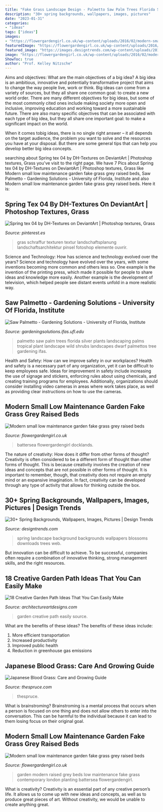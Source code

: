 ```yaml
---
title: "Fake Grass Landscape Design - Palmetto Saw Palm Trees Florida Silver Plants Landscaping Palms Tropical Plant Landscape Wild Shrubs Landscapes Dwarf Palmettos Tree Gardening Ifas"
description: "30+ spring backgrounds, wallpapers, images, pictures"
date: "2023-01-31"
categories:
- "ideas"
tags: ["ideas"]
images:
- "https://flowergardengirl.co.uk/wp-content/uploads/2016/02/modern-small-low-maintenance-garden-fake-grass-grey-raised-beds-contemporary-planting-fulham-london-1024x576.jpg"
featuredImage: "https://flowergardengirl.co.uk/wp-content/uploads/2016/02/modern-small-low-maintenance-garden-fake-grass-grey-raised-beds-contemporary-planting-fulham-london-1024x576.jpg"
featured_image: "https://images.designtrends.com/wp-content/uploads/2016/01/06094121/Spring-Landscape-Background1.jpg"
image: "https://flowergardengirl.co.uk/wp-content/uploads/2016/02/modern-small-low-maintenance-garden-fake-grass-grey-raised-beds-contemporary-planting-docklands-london.jpg"
ShowToc: true
author: "Prof. Kelley Nitzsche"
---
```



Aims and objectives: What are the main objectives of a big idea?
A big idea is an ambitious, innovative and potentially transformative project that aims to change the way people live, work or think. Big ideas can come from a variety of sources, but they all share one common goal: to create a new world order.
There are many different objectives for big ideas, but some of the most commonly cited ones include making society more open and inclusive, improving education and working toward a more sustainable future. There are also many specific objectives that can be associated with each type of big idea, but they all share one important goal: to make a significant impact on the world.



When it comes tobig ideas, there is no single right answer – it all depends on the target audience, the problem you want to solve and the resources you have at your disposal. But there are some general tips that can help you develop better big idea concepts.

	

		
searching about Spring tex 04 by DH-Textures on DeviantArt | Photoshop textures, Grass you've visit to the right page. We have 7 Pics about Spring tex 04 by DH-Textures on DeviantArt | Photoshop textures, Grass like Modern small low maintenance garden fake grass grey raised beds, Saw Palmetto - Gardening Solutions - University of Florida, Institute and also Modern small low maintenance garden fake grass grey raised beds. Here it is:
		
    
## Spring Tex 04 By DH-Textures On DeviantArt | Photoshop Textures, Grass

<img loading=lazy src="https://i.pinimg.com/736x/55/4e/3a/554e3ab1bb4a58ed1894d0d75f18ffba--grass-texture-architecture-grass-texture-photoshop.jpg" onerror="this.onerror=null;this.src='https://tse4.mm.bing.net/th?id=OIP.fzdkdQBu25wdvEy9FxiLFwHaJ4&amp;pid=15.1';" alt="Spring tex 04 by DH-Textures on DeviantArt | Photoshop textures, Grass">

_Source: pinterest.es_

>gras schraffur texturen textur landschaftsplanung landschaftsarchitektur pinsel fotoshop elemente ouvrir. 

	

Science and Technology: How has science and technology evolved over the years?
Science and technology have evolved over the years, with some inventions becoming more common and others less so. One example is the invention of the printing press, which made it possible for people to share ideas and knowledge more easily. Another example is the development of television, which helped people see distant events unfold in a more realistic way.

    
## Saw Palmetto - Gardening Solutions - University Of Florida, Institute

<img loading=lazy src="https://gardeningsolutions.ifas.ufl.edu/images/plants/palms/saw_palmetto_silver.jpg" onerror="this.onerror=null;this.src='https://tse1.mm.bing.net/th?id=OIP.gHzbiRpxRvdRwE7INzkLIgAAAA&amp;pid=15.1';" alt="Saw Palmetto - Gardening Solutions - University of Florida, Institute">

_Source: gardeningsolutions.ifas.ufl.edu_

>palmetto saw palm trees florida silver plants landscaping palms tropical plant landscape wild shrubs landscapes dwarf palmettos tree gardening ifas. 

	

Health and Safety: How can we improve safety in our workplaces?
Health and safety is a necessary part of any organization, yet it can be difficult to keep employees safe. Ideas for improvement in safety include increasing the use of signage and stickers, enforcing rules about using chemicals, and creating training programs for employees. Additionally, organizations should consider installing video cameras in areas where work takes place, as well as providing clear instructions on how to use the cameras.

    
## Modern Small Low Maintenance Garden Fake Grass Grey Raised Beds

<img loading=lazy src="https://flowergardengirl.co.uk/wp-content/uploads/2016/02/modern-small-low-maintenance-garden-fake-grass-grey-raised-beds-contemporary-planting-docklands-london.jpg" onerror="this.onerror=null;this.src='https://tse4.mm.bing.net/th?id=OIP.gFooUL6GZNnQqANphYEjNwHaEK&amp;pid=15.1';" alt="Modern small low maintenance garden fake grass grey raised beds">

_Source: flowergardengirl.co.uk_

>battersea flowergardengirl docklands. 

	

The nature of creativity: How does it differ from other forms of thought?
Creativity is often considered to be a different form of thought than other forms of thought. This is because creativity involves the creation of new ideas and concepts that are not possible in other forms of thought. It is important to remember, though, that creativity does not require an empty mind or an expansive imagination. In fact, creativity can be developed through any type of activity that allows for thinking outside the box.

    
## 30+ Spring Backgrounds, Wallpapers, Images, Pictures | Design Trends

<img loading=lazy src="https://images.designtrends.com/wp-content/uploads/2016/01/06094121/Spring-Landscape-Background1.jpg" onerror="this.onerror=null;this.src='https://tse1.mm.bing.net/th?id=OIP.o7N6ZxVke7CphwB_phXwNgHaE7&amp;pid=15.1';" alt="30+ Spring Backgrounds, Wallpapers, Images, Pictures | Design Trends">

_Source: designtrends.com_

>spring landscape background backgrounds wallpapers blossoms downloads trees web. 

	

But innovation can be difficult to achieve. To be successful, companies often require a combination of innovative thinking, strong management skills, and the right resources.

    
## 18 Creative Garden Path Ideas That You Can Easily Make

<img loading=lazy src="https://www.architectureartdesigns.com/wp-content/uploads/2016/05/10-25.jpg" onerror="this.onerror=null;this.src='https://tse3.mm.bing.net/th?id=OIP.Guv4_bAh_4Te5ZQBUSm1bQAAAA&amp;pid=15.1';" alt="18 Creative Garden Path Ideas That You Can Easily Make">

_Source: architectureartdesigns.com_

>garden creative path easily source. 

	

What are the benefits of these ideas?
The benefits of these ideas include: 
1. More efficient transportation 
2. Increased productivity 
3. Improved public health 
4. Reduction in greenhouse gas emissions 

    
## Japanese Blood Grass: Care And Growing Guide

<img loading=lazy src="https://www.thespruce.com/thmb/tedB5enJk-zC8-Wv33EvqMBHTt8=/1412x0/filters:no_upscale():max_bytes(150000):strip_icc()/GettyImages-121747440-6cfb986af0954cba9a81a0251146c2dd.jpg" onerror="this.onerror=null;this.src='https://tse4.mm.bing.net/th?id=OIP.Jxs2uk_wmQw5qFx1zPfKzgHaLI&amp;pid=15.1';" alt="Japanese Blood Grass: Care and Growing Guide">

_Source: thespruce.com_

>thespruce. 

	

What is brainstroming? Brainstroming is a mental process that occurs when a person is focused on one thing and does not allow others to enter into the conversation. This can be harmful to the individual because it can lead to them losing focus on their original goal.

    
## Modern Small Low Maintenance Garden Fake Grass Grey Raised Beds

<img loading=lazy src="https://flowergardengirl.co.uk/wp-content/uploads/2016/02/modern-small-low-maintenance-garden-fake-grass-grey-raised-beds-contemporary-planting-fulham-london-1024x576.jpg" onerror="this.onerror=null;this.src='https://tse1.mm.bing.net/th?id=OIP.5K46dRHMzpoQN1o9dkjc_gHaEK&amp;pid=15.1';" alt="Modern small low maintenance garden fake grass grey raised beds">

_Source: flowergardengirl.co.uk_

>garden modern raised grey beds low maintenance fake grass contemporary london planting battersea flowergardengirl. 

	

What is creativity?
Creativity is an essential part of any creative person’s life. It allows us to come up with new ideas and concepts, as well as to produce great pieces of art. Without creativity, we would be unable to create anything great.

